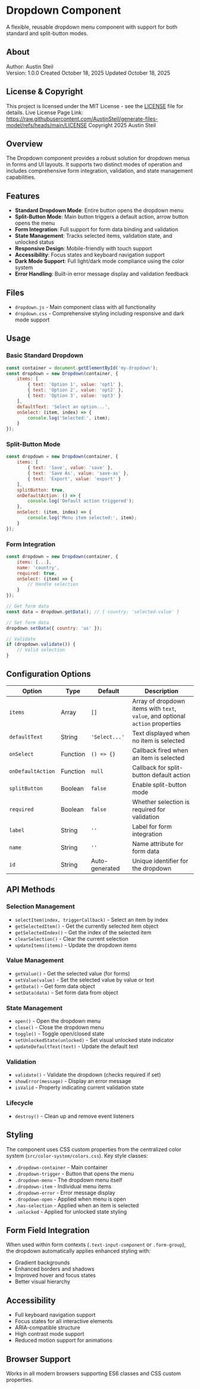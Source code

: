 # Dropdown Component

A flexible, reusable dropdown menu component with support for both standard and split-button modes.

## About

Author: Austin Steil  
Version: 1.0.0
Created October 18, 2025
Updated October 18, 2025

## License & Copyright

This project is licensed under the MIT License - see the [LICENSE](LICENSE) file for details.
Live License Page Link: <https://raw.githubusercontent.com/AustinSteil/generate-files-model/refs/heads/main/LICENSE>
Copyright 2025 Austin Steil

## Overview

The Dropdown component provides a robust solution for dropdown menus in forms and UI layouts. It supports two distinct modes of operation and includes comprehensive form integration, validation, and state management capabilities.

## Features

- **Standard Dropdown Mode**: Entire button opens the dropdown menu
- **Split-Button Mode**: Main button triggers a default action, arrow button opens the menu
- **Form Integration**: Full support for form data binding and validation
- **State Management**: Tracks selected items, validation state, and unlocked status
- **Responsive Design**: Mobile-friendly with touch support
- **Accessibility**: Focus states and keyboard navigation support
- **Dark Mode Support**: Full light/dark mode compliance using the color system
- **Error Handling**: Built-in error message display and validation feedback

## Files

- `dropdown.js` - Main component class with all functionality
- `dropdown.css` - Comprehensive styling including responsive and dark mode support

## Usage

### Basic Standard Dropdown

```javascript
const container = document.getElementById('my-dropdown');
const dropdown = new Dropdown(container, {
    items: [
        { text: 'Option 1', value: 'opt1' },
        { text: 'Option 2', value: 'opt2' },
        { text: 'Option 3', value: 'opt3' }
    ],
    defaultText: 'Select an option...',
    onSelect: (item, index) => {
        console.log('Selected:', item);
    }
});
```

### Split-Button Mode

```javascript
const dropdown = new Dropdown(container, {
    items: [
        { text: 'Save', value: 'save' },
        { text: 'Save As', value: 'save-as' },
        { text: 'Export', value: 'export' }
    ],
    splitButton: true,
    onDefaultAction: () => {
        console.log('Default action triggered');
    },
    onSelect: (item, index) => {
        console.log('Menu item selected:', item);
    }
});
```

### Form Integration

```javascript
const dropdown = new Dropdown(container, {
    items: [...],
    name: 'country',
    required: true,
    onSelect: (item) => {
        // Handle selection
    }
});

// Get form data
const data = dropdown.getData(); // { country: 'selected-value' }

// Set form data
dropdown.setData({ country: 'us' });

// Validate
if (dropdown.validate()) {
    // Valid selection
}
```

## Configuration Options

| Option | Type | Default | Description |
|--------|------|---------|-------------|
| `items` | Array | `[]` | Array of dropdown items with `text`, `value`, and optional `action` properties |
| `defaultText` | String | `'Select...'` | Text displayed when no item is selected |
| `onSelect` | Function | `() => {}` | Callback fired when an item is selected |
| `onDefaultAction` | Function | `null` | Callback for split-button default action |
| `splitButton` | Boolean | `false` | Enable split-button mode |
| `required` | Boolean | `false` | Whether selection is required for validation |
| `label` | String | `''` | Label for form integration |
| `name` | String | `''` | Name attribute for form data |
| `id` | String | Auto-generated | Unique identifier for the dropdown |

## API Methods

### Selection Management

- `selectItem(index, triggerCallback)` - Select an item by index
- `getSelectedItem()` - Get the currently selected item object
- `getSelectedIndex()` - Get the index of the selected item
- `clearSelection()` - Clear the current selection
- `updateItems(items)` - Update the dropdown items

### Value Management

- `getValue()` - Get the selected value (for forms)
- `setValue(value)` - Set the selected value by value or text
- `getData()` - Get form data object
- `setData(data)` - Set form data from object

### State Management

- `open()` - Open the dropdown menu
- `close()` - Close the dropdown menu
- `toggle()` - Toggle open/closed state
- `setUnlockedState(unlocked)` - Set visual unlocked state indicator
- `updateDefaultText(text)` - Update the default text

### Validation

- `validate()` - Validate the dropdown (checks required if set)
- `showError(message)` - Display an error message
- `isValid` - Property indicating current validation state

### Lifecycle

- `destroy()` - Clean up and remove event listeners

## Styling

The component uses CSS custom properties from the centralized color system (`src/color-system/colors.css`). Key style classes:

- `.dropdown-container` - Main container
- `.dropdown-trigger` - Button that opens the menu
- `.dropdown-menu` - The dropdown menu itself
- `.dropdown-item` - Individual menu items
- `.dropdown-error` - Error message display
- `.dropdown-open` - Applied when menu is open
- `.has-selection` - Applied when an item is selected
- `.unlocked` - Applied for unlocked state styling

## Form Field Integration

When used within form contexts (`.text-input-component` or `.form-group`), the dropdown automatically applies enhanced styling with:

- Gradient backgrounds
- Enhanced borders and shadows
- Improved hover and focus states
- Better visual hierarchy

## Accessibility

- Full keyboard navigation support
- Focus states for all interactive elements
- ARIA-compatible structure
- High contrast mode support
- Reduced motion support for animations

## Browser Support

Works in all modern browsers supporting ES6 classes and CSS custom properties.
